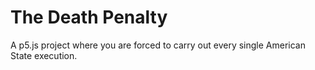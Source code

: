 # The Death Penalty
A p5.js project where you are forced to carry out every single American State execution.
